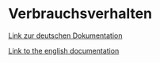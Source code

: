 # Verbrauchsverhalten

[Link zur deutschen Dokumentation](https://www.symcon.de/de/service/dokumentation/modulreferenz/verbrauchsverhalten/)

[Link to the english documentation](https://www.symcon.de/en/service/documentation/module-reference/consumptionbehaviour/)